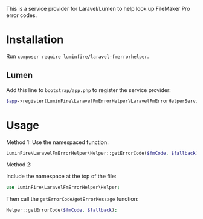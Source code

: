 This is a service provider for Laravel/Lumen to help look up FileMaker Pro error codes.

# Installation

Run `composer require luminfire/laravel-fmerrorhelper`.

## Lumen

Add this line to `bootstrap/app.php` to register the service provider:

```php
$app->register(LuminFire\LaravelFmErrorHelper\LaravelFmErrorHelperServiceProvider::class);
```

# Usage

Method 1: Use the namespaced function:

```php
LuminFire\LaravelFmErrorHelper\Helper::getErrorCode($fmCode, $fallback);
```

Method 2:

Include the namespace at the top of the file:

```php
use LuminFire\LaravelFmErrorHelper\Helper;
```

Then call the `getErrorCode`/`getErrorMessage` function:
```php
Helper::getErrorCode($fmCode, $fallback);
```
